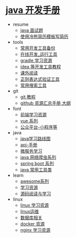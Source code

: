 # [java 开发手册](README.md)
* resume 
   * [ java 面试题](books/10_resume/interview.md)
   * [ 使用冷熊简历模板写简历](books/10_resume/resume-template.md)
* tools 
   * [ 常用开发工具备份](books/1_tools/1tools.md)
   * [在线开发_运行工具](books/1_tools/dev_online.md)
   * [ gradle 学习资源](books/1_tools/gradle.md)
   * [ idea 等开发工具教程](books/1_tools/idea.md)
   * [ 课外阅读](books/1_tools/reading.md)
   * [正则表达式验证工具](books/1_tools/regx.md)
   * [常用搜索工具](books/1_tools/search_tools.md)
* git 
   * [ git 教程](books/5_git/git_init.md)
   * [ github 资源汇总手册,大纲](books/5_git/github_notebook.md)
* font 
   * [前端学习资源](books/font/font_learn.md)
   * [vue 系列](books/font/vue_learn.md)
   * [公众平台-小程序等](books/font/weixin.md)
* java 
   * [ java学习路线图](books/java/1route.md)
   * [api-手册](books/java/api_reference.md)
   * [ 微服务学习](books/java/microserver.md)
   * [ java 网络爬虫系列](books/java/spider.md)
   * [ spring boot 系列](books/java/spring.md)
   * [ java 常用工具类](books/java/tool.md)
* learn 
   * [awesome系列](books/learn/awesome.md)
   * [学习资源](books/learn/learn.md)
   * [源码阅读与学习](books/learn/sourcecode.md)
* linux 
   * [ linux 学习资源](books/linux/1linux.md)
   * [ linux运维](books/linux/2maintain.md)
   * [ 数据库相关](books/linux/database.md)
   * [ docker 资源](books/linux/docker.md)
   * [ nginx 学习资源](books/linux/nginx.md)
